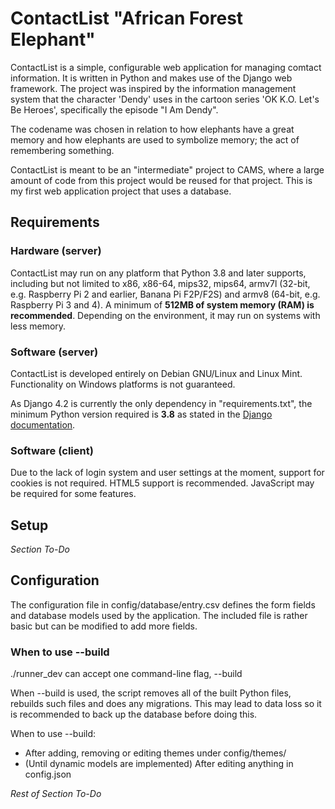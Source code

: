 # ContactList "African Forest Elephant"
ContactList is a simple, configurable web application for managing comtact information. It is written in Python and makes use of the Django web framework. The project was inspired by the information management system that the character 'Dendy' uses in the cartoon series 'OK K.O. Let's Be Heroes', specifically the episode "I Am Dendy".

The codename was chosen in relation to how elephants have a great memory and how elephants are used to symbolize memory; the act of remembering something. 

ContactList is meant to be an "intermediate" project to CAMS, where a large amount of code from this project would be reused for that project. This is my first web application project that uses a database.

## Requirements

### Hardware (server)
ContactList may run on any platform that Python 3.8 and later supports, including but not limited to x86, x86-64, mips32, mips64, armv7l (32-bit, e.g. Raspberry Pi 2 and earlier, Banana Pi F2P/F2S) and armv8 (64-bit, e.g. Raspberry Pi 3 and 4). A minimum of **512MB of system memory (RAM) is recommended**. Depending on the environment, it may run on systems with less memory.

### Software (server)
ContactList is developed entirely on Debian GNU/Linux and Linux Mint. Functionality on Windows platforms is not guaranteed.

As Django 4.2 is currently the only dependency in "requirements.txt", the minimum Python version required is **3.8** as stated in the [Django documentation](https://docs.djangoproject.com/en/4.2/faq/install/).

### Software (client)
Due to the lack of login system and user settings at the moment, support for cookies is not required. HTML5 support is recommended. JavaScript may be required for some features.

## Setup
*Section To-Do*

## Configuration
The configuration file in config/database/entry.csv defines the form fields and database models used by the application. The included file is rather basic but can be modified to add more fields.

### When to use --build
./runner_dev can accept one command-line flag, --build

When --build is used, the script removes all of the built Python files, rebuilds such files and does any migrations. This may lead to data loss so it is recommended to back up the database before doing this.

When to use --build:

- After adding, removing or editing themes under config/themes/
- (Until dynamic models are implemented) After editing anything in config.json

*Rest of Section To-Do*
